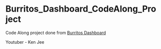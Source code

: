 # Burritos_Dashboard_CodeAlong_Project
<p>Code Along project done from <a href="https://www.youtube.com/watch?v=ammCGdzSoag&list=PL2zq7klxX5ASFejJj80ob9ZAnBHdz5O1t&index=9">Burritos Dashboard</a></p>
<p>Youtuber - Ken Jee</p>
